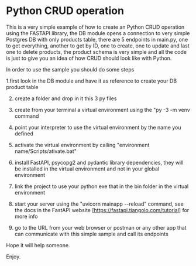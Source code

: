 # Python CRUD operation

This is a very simple example of how to create an Python CRUD operation using the FASTAPI library, the DB module opens a connection to very simple Postgres DB with only products table, there are 5 endpoints in main.py, one to get everything, another to get by ID, one to create, one to update and last one to delete products, the product schema is very simple and all the code is just to give you an idea of how CRUD should look like with Python.

In order to use the sample you should do some steps 

1.first look in the DB module and have it as reference to create your DB product table

2. create a folder and drop in it this 3 py files 

3. create from your terminal a virtual environment using the "py -3 -m venv <virtual environment name> command

4. point your interpreter to use the virtual environment by the name you defined

5. activate the virtual environment by calling "environment name/Scripts/ativate.bat"

6. install FastAPI, psycopg2 and pydantic library dependencies, they will be installed in the virtual environment and not in your global environment

7. link the project to use your python exe that in the bin folder in the virtual environment

8. start your server using the "uvicorn mainapp --reload" command, see the docs in the FastAPI website [https://fastapi.tiangolo.com/tutorial] for more info

9. go to the URL from your web browser or postman or any other app that can communicate with this simple sample and call its endpoints


Hope it will help someone.

Enjoy.
